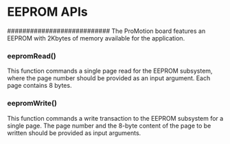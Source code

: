 # EEPROM APIs
###########################
The ProMotion board features an EEPROM with 2Kbytes of memory available for the application.

### eepromRead()
This function commands a single page read for the EEPROM subsystem, where the page number should be provided as an input argument. Each page contains 8 bytes.

### eepromWrite()
This function commands a write transaction to the EEPROM subsystem for a single page. The page number and the 8-byte content of the page to be written should be provided as input arguments.
